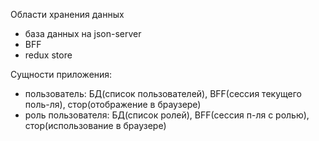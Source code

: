 Области хранения данных
- база данных на json-server
- BFF
- redux store

Сущности приложения:
- пользователь: БД(список пользователей), BFF(сессия текущего поль-ля), стор(отображение в браузере)
- роль пользователя: БД(список ролей), BFF(сессия п-ля с ролью), стор(использование в браузере) 